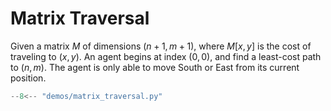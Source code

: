 # Matrix Traversal

Given a matrix $M$ of dimensions $(n + 1, m + 1)$, where $M[x, y]$ is the cost
of traveling to $(x, y)$. An agent begins at index $(0, 0)$, and find
a least-cost path to $(n, m)$. The agent is only able to move South or East
from its current position. 

```python linenums="1"
--8<-- "demos/matrix_traversal.py"
```
